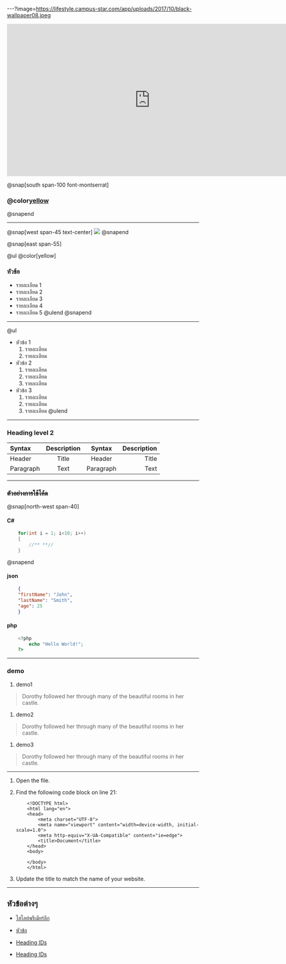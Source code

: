---?image=https://lifestyle.campus-star.com/app/uploads/2017/10/black-wallpaper08.jpeg

<iframe width="750" height="400" src="https://www.youtube.com/embed/G_6BryQivJ8" frameborder="0" allow="accelerometer; autoplay; encrypted-media; gyroscope; picture-in-picture" allowfullscreen></iframe>

@snap[south span-100 font-montserrat]

### @color[yellow](ไฮไลท์พรีเมียร์ลีก)

@snapend

---

@snap[west span-45 text-center]
![](https://s359.kapook.com/pagebuilder/0b0a53cf-95d7-4eb9-a646-9d7ead0075e5.jpg)
@snapend

@snap[east span-55]

@ul @color[yellow]
### หัวข้อ
- รายละเอียด 1
- รายละเอียด 2
- รายละเอียด 3
- รายละเอียด 4
- รายละเอียด 5
  @ulend
  @snapend

---

@ul

- หัวข้อ 1
  1. รายละเอียด
  1. รายละเอียด
- หัวข้อ 2
  1. รายละเอียด
  1. รายละเอียด
  1. รายละเอียด
- หัวข้อ 3
  1. รายละเอียด
  1. รายละเอียด
  1. รายละเอียด
     @ulend

---

### Heading level 2

| Syntax    | Description |  Syntax   | Description |
| :-------- | :---------: | :-------: | ----------: |
| Header    |    Title    |  Header   |       Title |
| Paragraph |    Text     | Paragraph |        Text |

---

### ~~ตัวอย่างการใช้โค้ด~~
@snap[north-west span-40]
#### C#

```C#
    for(int i = 1; i<10; i++)
    {
        //** **//
    }
```
@snapend



#### json

```json
    {
    "firstName": "John",
    "lastName": "Smith",
    "age": 25
    }
```

#### php

```php
    <?php
        echo "Hello World!";
    ?>
```

---

### demo

1. demo1

> Dorothy followed her through many of the beautiful rooms in her castle.

1. demo2

> Dorothy followed her through many of the beautiful rooms in her castle.

1. demo3

> Dorothy followed her through many of the beautiful rooms in her castle.

---

1.  Open the file.
1.  Find the following code block on line 21:

            <!DOCTYPE html>
            <html lang="en">
            <head>
                <meta charset="UTF-8">
                <meta name="viewport" content="width=device-width, initial-scale=1.0">
                <meta http-equiv="X-UA-Compatible" content="ie=edge">
                <title>Document</title>
            </head>
            <body>

            </body>
            </html>

1.  Update the title to match the name of your website.

---

## หัวข้อต่างๆ

+ [ไฮไลท์พรีเมียร์ลีก](#help)
- [หัวข้อ](#หัวข้อ)
* [Heading IDs](#Heading-level-2)
+ [Heading IDs](#Heading-level-2)